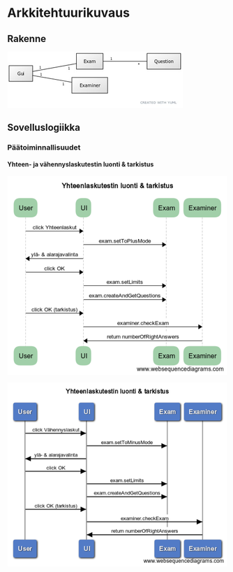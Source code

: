 # Arkkitehtuurikuvaus

## Rakenne

![Luokkakaavio](kuvat/MatematiikkaSovellusluokkakaavio.jpg)

## Sovelluslogiikka

### Päätoiminnallisuudet

#### Yhteen- ja vähennyslaskutestin luonti & tarkistus

![Sekvenssikaavio1](kuvat/yhteenlasku.png)

![Sekvenssikaavio2](kuvat/vahennyslasku.png)








